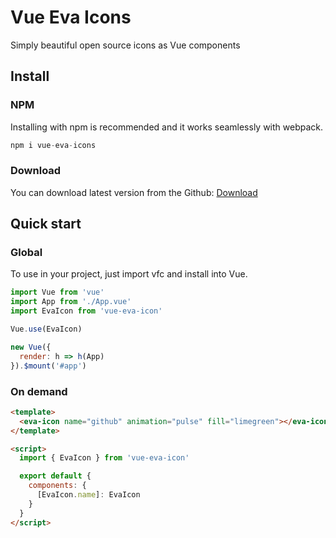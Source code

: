 # Vue Eva Icons

Simply beautiful open source icons as Vue components

## Install

### NPM

Installing with npm is recommended and it works seamlessly with webpack.

```js
npm i vue-eva-icons
```

### Download

You can download latest version from the Github: [Download](https://github.com/antonreshetov/vue-eva-icons)

## Quick start

### Global

To use in your project, just import vfc and install into Vue.

```js
import Vue from 'vue'
import App from './App.vue'
import EvaIcon from 'vue-eva-icon'

Vue.use(EvaIcon)

new Vue({
  render: h => h(App)
}).$mount('#app')
```

### On demand

```html
<template>
  <eva-icon name="github" animation="pulse" fill="limegreen"></eva-icon>
</template>

<script>
  import { EvaIcon } from 'vue-eva-icon'

  export default {
    components: {
      [EvaIcon.name]: EvaIcon
    }
  }
</script>
```
